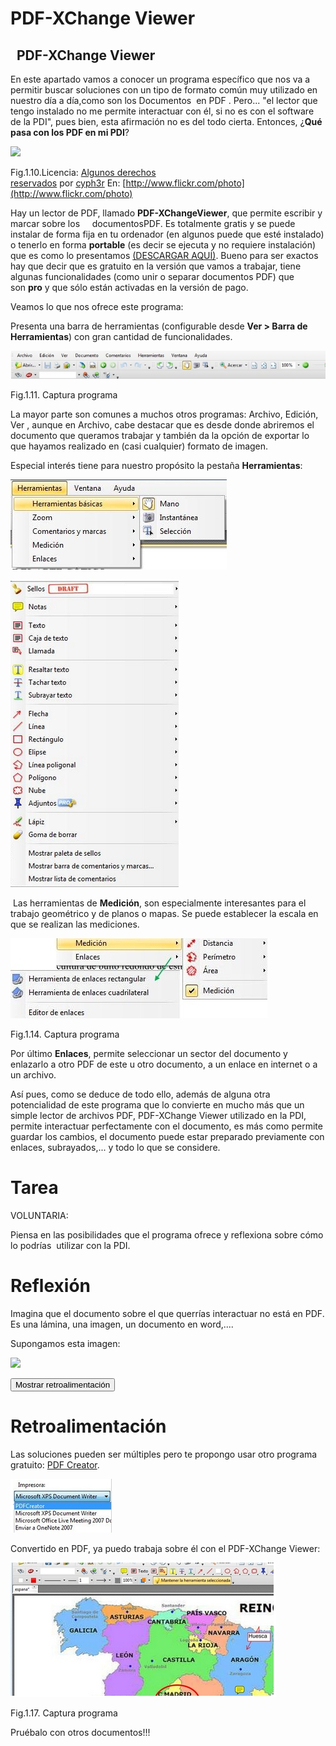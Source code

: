 
# PDF-XChange Viewer

##   PDF-XChange Viewer

En este apartado vamos a conocer un programa específico que nos va a permitir buscar soluciones con un tipo de formato común muy utilizado en nuestro día a día,como son los Documentos  en PDF . Pero... "el lector que tengo instalado no me permite interactuar con él, si no es con el software de la PDI", pues bien, esta afirmación no es del todo cierta. Entonces, ¿**Qué pasa con los PDF en mi PDI**?


![](http://farm3.staticflickr.com/2324/1811328677_3566dc9f10.jpg)

Fig.1.10.Licencia: [Algunos derechos reservados](http://creativecommons.org/licenses/by-sa/2.0/) por [cyph3r](http://www.flickr.com/photos/cyph3r/) En: [http://www.flickr.com/photo](http://www.flickr.com/photo)

Hay un lector de PDF, llamado **PDF-XChangeViewer**, que permite escribir y marcar sobre los     documentosPDF. Es totalmente gratis y se puede instalar de forma fija en tu ordenador (en algunos puede que esté instalado) o tenerlo en forma **portable** (es decir se ejecuta y no requiere instalación) que es como lo presentamos [(DESCARGAR AQUÍ)](https://portableapps.com/apps/office/pdf-xchange-portable). Bueno para ser exactos hay que decir que es gratuito en la versión que vamos a trabajar, tiene algunas funcionalidades (como unir o separar documentos PDF) que son **pro** y que sólo están activadas en la versión de pago.

Veamos lo que nos ofrece este programa:

Presenta una barra de herramientas (configurable desde **Ver &gt; Barra de Herramientas**) con gran cantidad de funcionalidades.


![](img/capturadam1.jpg)

Fig.1.11. Captura programa

La mayor parte son comunes a muchos otros programas: Archivo, Edición, Ver , aunque en Archivo, cabe destacar que es desde donde abriremos el documento que queramos trabajar y también da la opción de exportar lo que hayamos realizado en (casi cualquier) formato de imagen.

Especial interés tiene para nuestro propósito la pestaña **Herramientas**:

![](img/capturadam1II.jpg)

![](img/capturadam1III.jpg)

 Las herramientas de **Medición**, son especialmente interesantes para el trabajo geométrico y de planos o mapas. Se puede establecer la escala en que se realizan las mediciones.


![](img/capturadam14.jpg)

Fig.1.14. Captura programa

Por último **Enlaces**, permite seleccionar un sector del documento y enlazarlo a otro PDF de este u otro documento, a un enlace en internet o a un archivo.

Así pues, como se deduce de todo ello, además de alguna otra potencialidad de este programa que lo convierte en mucho más que un simple lector de archivos PDF, PDF-XChange Viewer utilizado en la PDI, permite interactuar perfectamente con el documento, es más como permite guardar los cambios, el documento puede estar preparado previamente con enlaces, subrayados,... y todo lo que se considere.

# Tarea

VOLUNTARIA:

Piensa en las posibilidades que el programa ofrece y reflexiona sobre cómo lo podrías  utilizar con la PDI.

# Reflexión

Imagina que el documento sobre el que querrías interactuar no está en PDF. Es una lámina, una imagen, un documento en word,....

Supongamos esta imagen:

![](http://farm3.staticflickr.com/2555/3815788406_5f86ca6bbf.jpg)

<script type="text/javascript">var feedback46_9text = "Mostrar retroalimentación";</script><input class="feedbackbutton" name="toggle-feedback-46_9" onclick="$exe.toggleFeedback(this,true);return false" type="button" value="Mostrar retroalimentación"/>

# Retroalimentación

Las soluciones pueden ser múltiples pero te propongo usar otro programa gratuito: [PDF Creator](https://es.wikipedia.org/wiki/PDFCreator).

![](img/capturada15.2.jpg)

Convertido en PDF, ya puedo trabaja sobre él con el PDF-XChange Viewer:


![](img/capturada16.jpg)

Fig.1.17. Captura programa

Pruébalo con otros documentos!!!

